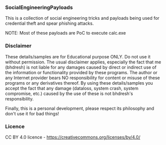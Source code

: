 ### SocialEngineeringPayloads

This is a collection of social engineering tricks and payloads being used for credential theft and spear phishing attacks.

NOTE: Most of these payloads are PoC to execute calc.exe

### Disclaimer

These details/samples are for Educational purpose ONLY. Do not use it without permission. The usual disclaimer applies, especially the fact that me (bhdresh) is not liable for any damages caused by direct or indirect use of the information or functionality provided by these programs. The author or any Internet provider bears NO responsibility for content or misuse of these programs or any derivatives thereof. By using these details/samples you accept the fact that any damage (dataloss, system crash, system compromise, etc.) caused by the use of these is not bhdresh's responsibility.

Finally, this is a personal development, please respect its philosophy and don't use it for bad things!

### Licence
CC BY 4.0 licence - https://creativecommons.org/licenses/by/4.0/
